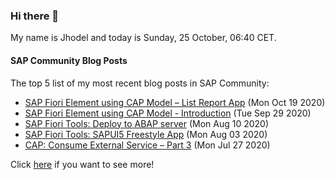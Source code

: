 ### Hi there 👋

My name is Jhodel and today is Sunday, 25 October, 06:40 CET.

#### SAP Community Blog Posts

The top 5 list of my most recent blog posts in SAP Community:

- [SAP Fiori Element using CAP Model – List Report App](https:&#x2F;&#x2F;blogs.sap.com&#x2F;?p&#x3D;1203828) (Mon Oct 19 2020)
- [SAP Fiori Element using CAP Model - Introduction](https:&#x2F;&#x2F;blogs.sap.com&#x2F;?p&#x3D;1191392) (Tue Sep 29 2020)
- [SAP Fiori Tools: Deploy to ABAP server](https:&#x2F;&#x2F;blogs.sap.com&#x2F;?p&#x3D;1161581) (Mon Aug 10 2020)
- [SAP Fiori Tools: SAPUI5 Freestyle App](https:&#x2F;&#x2F;blogs.sap.com&#x2F;?p&#x3D;1156521) (Mon Aug 03 2020)
- [CAP: Consume External Service – Part 3](https:&#x2F;&#x2F;blogs.sap.com&#x2F;?p&#x3D;1151427) (Mon Jul 27 2020)

Click [here](sap-community.md) if you want to see more!